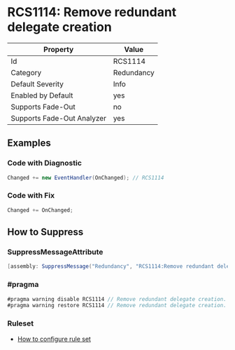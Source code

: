# RCS1114: Remove redundant delegate creation

Property | Value
--- | ---
Id|RCS1114
Category|Redundancy
Default Severity|Info
Enabled by Default|yes
Supports Fade\-Out|no
Supports Fade\-Out Analyzer|yes

## Examples

### Code with Diagnostic

```csharp
Changed += new EventHandler(OnChanged); // RCS1114
```

### Code with Fix

```csharp
Changed += OnChanged;
```

## How to Suppress

### SuppressMessageAttribute

```csharp
[assembly: SuppressMessage("Redundancy", "RCS1114:Remove redundant delegate creation.", Justification = "<Pending>")]
```

### \#pragma

```csharp
#pragma warning disable RCS1114 // Remove redundant delegate creation.
#pragma warning restore RCS1114 // Remove redundant delegate creation.
```

### Ruleset

* [How to configure rule set](../HowToConfigureAnalyzers.md)
